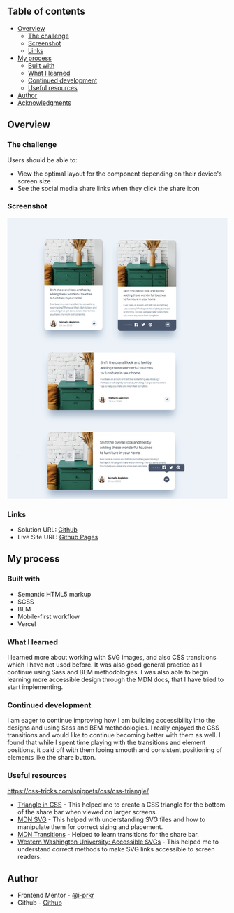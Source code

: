 <!-- # Frontend Mentor - Article preview component solution

This is a solution to the [Article preview component challenge on Frontend Mentor](https://www.frontendmentor.io/challenges/article-preview-component-dYBN_pYFT). -->

## Table of contents

- [Overview](#overview)
  - [The challenge](#the-challenge)
  - [Screenshot](#screenshot)
  - [Links](#links)
- [My process](#my-process)
  - [Built with](#built-with)
  - [What I learned](#what-i-learned)
  - [Continued development](#continued-development)
  - [Useful resources](#useful-resources)
- [Author](#author)
- [Acknowledgments](#acknowledgments)

## Overview

### The challenge

Users should be able to:

- View the optimal layout for the component depending on their device's screen size
- See the social media share links when they click the share icon

### Screenshot

![screenshot](./screenshot.jpg)

### Links

- Solution URL: [Github](https://github.com/i-prkr/article-preview)
- Live Site URL: [Github Pages](https://your-live-site-url.com)

## My process

### Built with

- Semantic HTML5 markup
- SCSS
- BEM
- Mobile-first workflow
- Vercel

### What I learned

I learned more about working with SVG images, and also CSS transitions which I have not used before. It was also good general practice as I continue using Sass and BEM methodologies. I was also able to begin learning more accessible design through the MDN docs, that I have tried to start implementing.

### Continued development

I am eager to continue improving how I am building accessibility into the designs and using Sass and BEM methodologies. I really enjoyed the CSS transitions and would like to continue becoming better with them as well. I found that while I spent time playing with the transitions and element positions, it paid off with them looing smooth and consistent positioning of elements like the share button.

### Useful resources

https://css-tricks.com/snippets/css/css-triangle/

- [Triangle in CSS](https://css-tricks.com/snippets/css/css-triangle/) - This helped me to create a CSS triangle for the bottom of the share bar when viewed on larger screens.
- [MDN SVG](https://developer.mozilla.org/en-US/docs/Web/SVG/Tutorial/Getting_Started) - This helped with understanding SVG files and how to manipulate them for correct sizing and placement.
- [MDN Transitions](https://developer.mozilla.org/en-US/docs/Web/CSS/transition) - Helped to learn transitions for the share bar.
- [Western Washington University: Accessible SVGs](https://urm.wwu.edu/accessibility/guide/graphics-used-links-and-buttons-need-accessible-names) - This helped me to understand correct methods to make SVG links accessible to screen readers.

## Author

- Frontend Mentor - [@i-prkr](https://www.frontendmentor.io/profile/i-prkr)
- Github - [Github](https://github.com/i-prkr)
